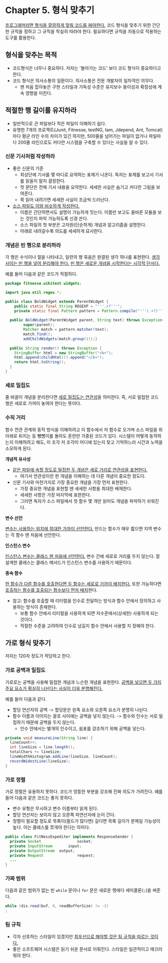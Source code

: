 # Chapter 5. 형식 맞추기

<u>프로그래머라면 형식을 깔끔하게 맞춰 코드를 짜야한다.</u> 코드 형식을 맞추기 위한 간단한 규칙을 정하고 그 규칙을 착실히 따라야 한다.
필요하다면 규칙을 자동으로 적용하는 도구를 활용한다.



## 형식을 맞추는 목적

* 코드형식은 너무나 중요하다. 저자는 '돌아가는 코드' 보다 코드 형식이 중요하다고 한다.
* 코드 형식은 의사소통의 일환이다. 의사소통은 전문 개발자의 일차적인 의무다.
  * 맨 처음 잡아놓은 구현 스타일과 가독성 수준은 유지보수 용이성과 확장성에 계속 영향을 미친다.



## 적절한 행 길이를 유지하라

* 일반적으로 큰 파일보다 작은 파일이 이해하기 쉽다.
* 유명한 7개의 프로젝트(Junit, Fitnesse, testNG, tam, Jdepend, Ant, Tomcat) 마다 평균 라인 수의 차이가 있긴 하지만, 500줄을 넘어가는 파일이 없거나 파일마다 200줄 라인으로도 커다란 시스템을 구축할 수 있다는 사실을 알 수 있다.



### 신문 기사처럼 작성하라

* 좋은 신문의 기준
  * 최상단에 기사를 몇 마디로 요약하는 표제가 나온다. 독자는 표제를 보고서 기사를 읽을지 말지 결정한다.
  * 첫 문단은 전체 기사 내용을 요약한다. 세세한 사실은 숨기고 커다란 그림을 보여준다.
  * 쭉 읽어 내려가면 세세한 사실이 조금씩 드러난다.
* <u>소스 파일도 이와 비슷하게 작성한다.</u>
  * 이름은 간단하면서도 설명이 가능하게 짓는다. 이름만 보고도 올바른 모듈을 보는 것인지 파악 가능하도록 신경 쓴다.
  * 소스 파일의 첫 부분은 고차원(단순하게) 개념과 알고리즘을 설명한다.
  * 아래로 내려갈수록 의도를 세세하게 묘사한다.



### 개념은 빈 행으로 분리하라

각 행은 수식이나 절을 나타내고, 일련의 행 묶음은 완결된 생각 하나를 표현한다. 
<u>생각 사이는 빈 행을 넣어 분리해야 한다.</u> <u>빈 행은 새로운 개념을 시작한다는 시각적 단서다.</u>

예를 들어 다음과 같은 코드가 적절하다.

```java
package fitnesse.wikitext.widgets;

import java.util.regex.*;

public class BoldWidget extends ParentWidget {
 	public static final String REGEXP = "'''.+?'''";
 	private static final Pattern pattern = Pattern.compile("'''(.+?)'''", Pattern.MULTILINE + Pattern.DOTALL);
 
  public BoldWidget(ParentWidget parent, String text) throws Exception {
	 	super(parent);
 		Matcher match = pattern.matcher(text);
		match.find();
 		addChildWidgets(match.group(1));}
 
  public String render() throws Exception {
    StringBuffer html = new StringBuffer("<b>");
    html.append(childHtml()).append("</b>");
    return html.toString(); 
  }
}
```



### 세로 밀집도

줄 바꿈이 개념을 분리한다면 <u>세로 밀집도는 연관성</u>을 의미한다. 즉, 서로 밀접한 코드 행은 세로로 가까이 놓여야 한다는 뜻이다.



### 수직 거리

함수 연관 관계와 동작 방식을 이해하려고 이 함수에서 저 함수로 오가며 소스 파일을 위아래로 뒤지는 등 뺑뻉이를 돌아도 혼란만 가중된 코드가 있다.
시스템이 어떻게 동작하는지 이해하려고 해도, 이 조각 저 조각이 어디에 있는지 찾고 기억하느라 시간과 노력을 소모하게 된다.



**개념적 유사성**

* <u>같은 파일에 속할 정도로 밀접한 두 개념은 세로 거리로 연관성을 표현한다.</u>
  * 여기서 연관성이란 한 개념을 이해하는 데 다른 개념이 중요한 정도다.
* 신문 기사와 마찬가지로 가장 중요한 개념을 가장 먼저 표현한다.
  * 가장 중요한 개념을 표현할 땐 세세한 사항을 최대한 배제한다.
  * 세세한 사항은 가장 마지막에 표현한다.
  * 그러면 독자가 소스 파일에서 첫 함수 몇 개만 읽어도 개념을 파악하기 쉬워진다.



**변수 선언**

<u>변수는 사용하는 위치에 최대한 가까이 선언한다.</u> 
만드는 함수가 매우 짧으면 지역 변수는 각 함수 맨 처음에 선언한다.



**인스턴스 변수**

<u>인스턴스 변수는 클래스 맨 처음에 선언한다.</u>
변수 간에 세로로 거리를 두지 않는다. 잘 설계한 클래스는 클래스 메서드가 인스턴스 변수를 사용하기 때문이다.



**종속 함수**

<u>한 함수가 다른 함수를 호출한다면 두 함수는 세로로 가까이 배치한다.</u>
또한 가능하다면 <u>호출하는 함수를 호출되는 함수보다 먼저 배치</u>한다.

* 참고: 함수를 호출할 때 리터럴을 인수로 전달하는 방식과 함수 안에서 정의하고 사용하는 방식이 존재한다.
  * 보통 함수 안에서 리터럴을 사용하게 되면 저수준에서(상세한) 사용하게 되는 것이다.
  * 적절한 수준을 고려하여 인수로 넘길지 함수 안에서 사용할 지 정해야 한다.



## 가로 형식 맞추기

저자는 120자 정도가 적당하고 한다.



### 가로 공백과 밀집도

가로로는 공백을 사용해 밀접한 개념과 느슨한 개념을 표현한다.
<u>공백을 넣으면 두 가지 주요 요소가 확실히 나뉜다는 사실이 더욱 분명해진다.</u>

예를 들어 다음과 같다.

* 할당 연산자의 공백 -> 할당문은 왼족 요소와 오른쪽 요소가 분명히 나뉜다.
* 함수 이름과 이어지는 괄호 사이에는 공백을 넣지 않는다. -> 함수와 인수는 서로 밀접하기 때문에 공백을 두지 않는다.
  * 인수 안에서는 별개의 인수이고, 쉼표를 강조하기 위해 공백을 넣는다.

```java
private void measureLine(String line) {
  lineCount++;
  int lineSize = line.length();
  totalChars += lineSize;
  lineWidthHistogram.addLine(lineSize, lineCount);
  recordWidestLine(lineSize);
}
```



### 가로 정렬

가로 정렬은 유용하지 못하다. 코드가 엉뚱한 부분을 강조해 진짜 의도가 가려진다.
예를 들어 다음과 같은 코드는 좋지 못하다.

* 변수 유형은 무시하고 변수 이름부터 읽게 된다.
* 할당 연산자는 보이지 않고 오른쪽 피연산자에 눈이 간다.
* 정렬이 필요할 정도로 목록이(필드가 많다면) 길다면 목록 길이가 문제일 가능성이 높다. 이는 클래스를 쪼개야 한다는 의미다.

```java
public class FitNessExpediter implements ResponseSender {
  private Socket 				socket;
  private InputStream		input;
  private OutputStream 	output;
  private Request				request;
  ...
}
```



### 가짜 범위

다음과 같은 범위가 없는 빈 `while` 문이나 `for` 문은 새로운 행에다 세미콜론(`;`)을 써준다. 

```java
while (dis.read(buf, 0, readBufferSize) != -1)
;
```



### 팀 규칙

* 각자 선호하는 스타일이 있겠지만 <u>최우선으로 해야할 것은 팀 규칙을 따르는 것이다.</u>
* 좋은 소프트웨어 시스템은 읽기 쉬운 문서로 이뤄진다. 스타일은 일관적이고 매끄러워야 한다.